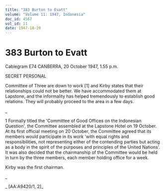 ```yaml
---
title: "383 Burton to Evatt"
volume: "Volume 11: 1947, Indonesia"
doc_id: 4567
vol_id: 11
date: 1947-10-20
---
```


# 383 Burton to Evatt

Cablegram E74 CANBERRA, 20 October 1947, 1.55 p.m.

SECRET PERSONAL

Committee of Three are down to work [1] and Kirby states that their relationships could not be better. We have accommodated them at Lapstone, and the informality has helped tremendously to establish good relations. They will probably proceed to the area in a few days.

_

1 Formally titled the 'Committee of Good Offices on the Indonesian Question', the Committee assembled at the Lapstone Hotel on 19 October. At its first official meeting on 20 October, the Committee agreed that its members would participate in its work 'with equal rights and responsibilities, not representing either of the contending parties but acting as a body in the spirit of the purposes and principles of the United Nations'. It was also decided that the chairmanship of the Committee would be held in turn by the three members, each member holding office for a week.

Kirby was the first chairman.

_

_ [AA:A9420/1, 2]_
